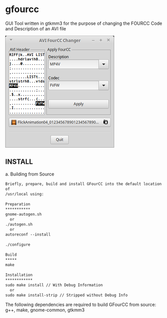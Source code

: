 # gfourcc
GUI Tool written in gtkmm3 for the purpose of changing the FOURCC Code and Description of an AVI file

![GFourCC Utility](/screenshots/gfourcc_scrn.png?raw=true "GFourCC Utility")

INSTALL
-------
a. Building from Source

    Briefly, prepare, build and install GFourCC into the default location of
    /usr/local using:
    
    Preparation
    ***********    
    gnome-autogen.sh
      or
    ./autogen.sh
      or
    autoreconf --install
        
    ./configure
    
    Build
    *****
    make
 
    Installation
    ************
    sudo make install // With Debug Information
      or
    sudo make install-strip // Stripped without Debug Info
      
   The following dependencies are required to build GFourCC from source:
      g++,
      make,
      gnome-common,
      gtkmm3


    
